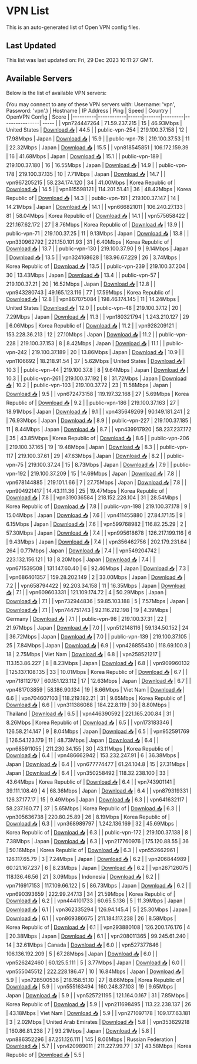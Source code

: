 # VPN List

This is an auto-generated list of Open VPN config files.

## Last Updated

This list was last updated on: Fri, 29 Dec 2023 10:11:27 GMT.

## Available Servers

Below is the list of available VPN servers:

(You may connect to any of these VPN servers with: Username: 'vpn', Password: 'vpn'.)
| Hostname | IP Address | Ping | Speed | Country | OpenVPN Config | Score |
|----------|------------|------|-------|---------|----------------| ----- |
| vpn724447264 | 71.59.237.215 | 15 | 46.93Mbps | United States | [Download 📥](./configs/server_0_US.ovpn) | 44.5 |
| public-vpn-254 | 219.100.37.158 | 12 | 17.98Mbps | Japan | [Download 📥](./configs/server_1_JP.ovpn) | 15.9 |
| public-vpn-78 | 219.100.37.53 | 11 | 22.32Mbps | Japan | [Download 📥](./configs/server_2_JP.ovpn) | 15.5 |
| vpn818545851 | 106.172.159.39 | 16 | 41.68Mbps | Japan | [Download 📥](./configs/server_3_JP.ovpn) | 15.1 |
| public-vpn-189 | 219.100.37.180 | 16 | 16.55Mbps | Japan | [Download 📥](./configs/server_4_JP.ovpn) | 14.9 |
| public-vpn-178 | 219.100.37.135 | 10 | 7.71Mbps | Japan | [Download 📥](./configs/server_5_JP.ovpn) | 14.7 |
| vpn967205215 | 58.234.174.120 | 34 | 41.00Mbps | Korea Republic of | [Download 📥](./configs/server_6_KR.ovpn) | 14.5 |
| vpn815598121 | 114.201.51.41 | 36 | 48.42Mbps | Korea Republic of | [Download 📥](./configs/server_7_KR.ovpn) | 14.3 |
| public-vpn-191 | 219.100.37.147 | 14 | 14.21Mbps | Japan | [Download 📥](./configs/server_8_JP.ovpn) | 14.1 |
| vpn666821011 | 106.240.27.133 | 81 | 58.04Mbps | Korea Republic of | [Download 📥](./configs/server_9_KR.ovpn) | 14.1 |
| vpn575658422 | 221.167.62.172 | 27 | 8.76Mbps | Korea Republic of | [Download 📥](./configs/server_10_KR.ovpn) | 13.9 |
| public-vpn-71 | 219.100.37.25 | 11 | 9.13Mbps | Japan | [Download 📥](./configs/server_11_JP.ovpn) | 13.8 |
| vpn330962792 | 221.150.101.93 | 31 | 6.40Mbps | Korea Republic of | [Download 📥](./configs/server_12_KR.ovpn) | 13.7 |
| public-vpn-130 | 219.100.37.90 | 9 | 9.14Mbps | Japan | [Download 📥](./configs/server_13_JP.ovpn) | 13.5 |
| vpn324168628 | 183.96.67.229 | 26 | 3.74Mbps | Korea Republic of | [Download 📥](./configs/server_14_KR.ovpn) | 13.5 |
| public-vpn-239 | 219.100.37.204 | 30 | 13.43Mbps | Japan | [Download 📥](./configs/server_15_JP.ovpn) | 13.4 |
| public-vpn-57 | 219.100.37.21 | 20 | 16.52Mbps | Japan | [Download 📥](./configs/server_16_JP.ovpn) | 12.8 |
| vpn943280743 | 49.165.123.116 | 77 | 17.59Mbps | Korea Republic of | [Download 📥](./configs/server_17_KR.ovpn) | 12.8 |
| vpn867075084 | 198.46.174.145 | 11 | 14.24Mbps | United States | [Download 📥](./configs/server_18_US.ovpn) | 12.0 |
| public-vpn-48 | 219.100.37.12 | 20 | 7.29Mbps | Japan | [Download 📥](./configs/server_19_JP.ovpn) | 11.3 |
| vpn180321794 | 1.243.210.127 | 29 | 6.06Mbps | Korea Republic of | [Download 📥](./configs/server_20_KR.ovpn) | 11.2 |
| vpn928209121 | 153.228.36.213 | 12 | 27.10Mbps | Japan | [Download 📥](./configs/server_21_JP.ovpn) | 11.2 |
| public-vpn-228 | 219.100.37.153 | 8 | 8.42Mbps | Japan | [Download 📥](./configs/server_22_JP.ovpn) | 11.1 |
| public-vpn-242 | 219.100.37.189 | 20 | 13.86Mbps | Japan | [Download 📥](./configs/server_23_JP.ovpn) | 10.9 |
| vpn1106692 | 18.218.91.54 | 37 | 5.62Mbps | United States | [Download 📥](./configs/server_24_US.ovpn) | 10.3 |
| public-vpn-44 | 219.100.37.8 | 8 | 9.64Mbps | Japan | [Download 📥](./configs/server_25_JP.ovpn) | 10.3 |
| public-vpn-261 | 219.100.37.192 | 8 | 31.72Mbps | Japan | [Download 📥](./configs/server_26_JP.ovpn) | 10.2 |
| public-vpn-103 | 219.100.37.72 | 23 | 11.58Mbps | Japan | [Download 📥](./configs/server_27_JP.ovpn) | 9.5 |
| vpn672473158 | 119.197.32.168 | 27 | 5.69Mbps | Korea Republic of | [Download 📥](./configs/server_28_KR.ovpn) | 9.2 |
| public-vpn-186 | 219.100.37.163 | 27 | 18.91Mbps | Japan | [Download 📥](./configs/server_29_JP.ovpn) | 9.1 |
| vpn435649269 | 90.149.181.241 | 2 | 76.93Mbps | Japan | [Download 📥](./configs/server_30_JP.ovpn) | 8.9 |
| public-vpn-227 | 219.100.37.185 | 11 | 8.44Mbps | Japan | [Download 📥](./configs/server_31_JP.ovpn) | 8.7 |
| vpn439917920 | 58.237.237.172 | 35 | 43.85Mbps | Korea Republic of | [Download 📥](./configs/server_32_KR.ovpn) | 8.6 |
| public-vpn-206 | 219.100.37.165 | 19 | 19.48Mbps | Japan | [Download 📥](./configs/server_33_JP.ovpn) | 8.3 |
| public-vpn-117 | 219.100.37.61 | 29 | 47.63Mbps | Japan | [Download 📥](./configs/server_34_JP.ovpn) | 8.2 |
| public-vpn-75 | 219.100.37.24 | 15 | 8.73Mbps | Japan | [Download 📥](./configs/server_35_JP.ovpn) | 7.9 |
| public-vpn-192 | 219.100.37.209 | 15 | 14.69Mbps | Japan | [Download 📥](./configs/server_36_JP.ovpn) | 7.8 |
| vpn678144885 | 219.101.1.66 | 7 | 27.75Mbps | Japan | [Download 📥](./configs/server_37_JP.ovpn) | 7.8 |
| vpn904921417 | 14.43.111.36 | 25 | 19.47Mbps | Korea Republic of | [Download 📥](./configs/server_38_KR.ovpn) | 7.8 |
| vpn319036584 | 218.152.228.104 | 31 | 28.54Mbps | Korea Republic of | [Download 📥](./configs/server_39_KR.ovpn) | 7.8 |
| public-vpn-198 | 219.100.37.178 | 9 | 15.04Mbps | Japan | [Download 📥](./configs/server_40_JP.ovpn) | 7.6 |
| vpn411455880 | 27.84.171.15 | 9 | 6.15Mbps | Japan | [Download 📥](./configs/server_41_JP.ovpn) | 7.6 |
| vpn599768982 | 116.82.25.29 | 2 | 57.30Mbps | Japan | [Download 📥](./configs/server_42_JP.ovpn) | 7.4 |
| vpn995618678 | 126.217.199.116 | 6 | 9.43Mbps | Japan | [Download 📥](./configs/server_43_JP.ovpn) | 7.4 |
| vpn356462756 | 202.179.231.64 | 264 | 0.77Mbps | Japan | [Download 📥](./configs/server_44_JP.ovpn) | 7.4 |
| vpn549204742 | 223.132.156.121 | 13 | 8.20Mbps | Japan | [Download 📥](./configs/server_45_JP.ovpn) | 7.4 |
| vpn671539508 | 131.147.60.40 | 6 | 92.46Mbps | Japan | [Download 📥](./configs/server_46_JP.ovpn) | 7.3 |
| vpn686401357 | 159.28.202.149 | 2 | 33.00Mbps | Japan | [Download 📥](./configs/server_47_JP.ovpn) | 7.2 |
| vpn658794422 | 92.203.34.158 | 11 | 16.35Mbps | Japan | [Download 📥](./configs/server_48_JP.ovpn) | 7.1 |
| vpn609603331 | 121.109.174.72 | 4 | 50.29Mbps | Japan | [Download 📥](./configs/server_49_JP.ovpn) | 7.1 |
| vpn732944836 | 59.85.103.188 | 5 | 7.57Mbps | Japan | [Download 📥](./configs/server_50_JP.ovpn) | 7.1 |
| vpn744751743 | 92.116.212.198 | 19 | 4.39Mbps | Germany | [Download 📥](./configs/server_51_DE.ovpn) | 7.1 |
| public-vpn-98 | 219.100.37.31 | 22 | 21.97Mbps | Japan | [Download 📥](./configs/server_52_JP.ovpn) | 7.0 |
| vpn512148116 | 59.134.50.152 | 24 | 36.72Mbps | Japan | [Download 📥](./configs/server_53_JP.ovpn) | 7.0 |
| public-vpn-139 | 219.100.37.105 | 25 | 7.84Mbps | Japan | [Download 📥](./configs/server_54_JP.ovpn) | 6.9 |
| vpn426855430 | 118.69.100.8 | 18 | 2.75Mbps | Viet Nam | [Download 📥](./configs/server_55_VN.ovpn) | 6.8 |
| vpn258521217 | 113.153.86.227 | 8 | 8.23Mbps | Japan | [Download 📥](./configs/server_56_JP.ovpn) | 6.8 |
| vpn909960132 | 125.137.108.135 | 33 | 10.01Mbps | Korea Republic of | [Download 📥](./configs/server_57_KR.ovpn) | 6.7 |
| vpn718112797 | 60.151.123.112 | 17 | 12.63Mbps | Japan | [Download 📥](./configs/server_58_JP.ovpn) | 6.7 |
| vpn481703859 | 58.186.90.134 | 19 | 8.66Mbps | Viet Nam | [Download 📥](./configs/server_59_VN.ovpn) | 6.6 |
| vpn704607103 | 118.219.182.21 | 31 | 9.65Mbps | Korea Republic of | [Download 📥](./configs/server_60_KR.ovpn) | 6.6 |
| vpn311386088 | 184.22.8.119 | 30 | 8.80Mbps | Thailand | [Download 📥](./configs/server_61_TH.ovpn) | 6.5 |
| vpn446390592 | 221.165.200.84 | 31 | 8.26Mbps | Korea Republic of | [Download 📥](./configs/server_62_KR.ovpn) | 6.5 |
| vpn173183346 | 126.58.214.147 | 9 | 8.04Mbps | Japan | [Download 📥](./configs/server_63_JP.ovpn) | 6.5 |
| vpn952591769 | 126.54.123.179 | 11 | 48.73Mbps | Japan | [Download 📥](./configs/server_64_JP.ovpn) | 6.4 |
| vpn685911055 | 211.230.34.155 | 30 | 43.11Mbps | Korea Republic of | [Download 📥](./configs/server_65_KR.ovpn) | 6.4 |
| vpn486662942 | 153.232.247.91 | 6 | 36.38Mbps | Japan | [Download 📥](./configs/server_66_JP.ovpn) | 6.4 |
| vpn677774477 | 61.24.104.8 | 15 | 27.31Mbps | Japan | [Download 📥](./configs/server_67_JP.ovpn) | 6.4 |
| vpn350258492 | 118.32.238.100 | 33 | 43.64Mbps | Korea Republic of | [Download 📥](./configs/server_68_KR.ovpn) | 6.4 |
| vpn743901141 | 39.111.108.49 | 4 | 68.36Mbps | Japan | [Download 📥](./configs/server_69_JP.ovpn) | 6.4 |
| vpn879319331 | 126.37.177.17 | 15 | 9.49Mbps | Japan | [Download 📥](./configs/server_70_JP.ovpn) | 6.3 |
| vpn641632117 | 58.237.160.77 | 37 | 5.65Mbps | Korea Republic of | [Download 📥](./configs/server_71_KR.ovpn) | 6.3 |
| vpn305636738 | 220.80.25.89 | 26 | 8.19Mbps | Korea Republic of | [Download 📥](./configs/server_72_KR.ovpn) | 6.3 |
| vpn368989797 | 1.242.136.169 | 32 | 45.69Mbps | Korea Republic of | [Download 📥](./configs/server_73_KR.ovpn) | 6.3 |
| public-vpn-172 | 219.100.37.138 | 8 | 7.38Mbps | Japan | [Download 📥](./configs/server_74_JP.ovpn) | 6.3 |
| vpn217760976 | 175.120.88.55 | 36 | 50.16Mbps | Korea Republic of | [Download 📥](./configs/server_75_KR.ovpn) | 6.3 |
| vpn552662961 | 126.117.65.79 | 3 | 7.24Mbps | Japan | [Download 📥](./configs/server_76_JP.ovpn) | 6.2 |
| vpn206844989 | 60.121.167.237 | 6 | 8.23Mbps | Japan | [Download 📥](./configs/server_77_JP.ovpn) | 6.2 |
| vpn267126075 | 118.136.46.56 | 21 | 3.09Mbps | Indonesia | [Download 📥](./configs/server_78_ID.ovpn) | 6.2 |
| vpn716917153 | 117.109.66.122 | 5 | 86.73Mbps | Japan | [Download 📥](./configs/server_79_JP.ovpn) | 6.2 |
| vpn690393659 | 222.99.247.13 | 34 | 21.59Mbps | Korea Republic of | [Download 📥](./configs/server_80_KR.ovpn) | 6.2 |
| vpn444101733 | 60.65.5.136 | 5 | 11.39Mbps | Japan | [Download 📥](./configs/server_81_JP.ovpn) | 6.1 |
| vpn362335294 | 126.94.145.4 | 5 | 25.30Mbps | Japan | [Download 📥](./configs/server_82_JP.ovpn) | 6.1 |
| vpn869386675 | 211.184.117.238 | 26 | 8.58Mbps | Korea Republic of | [Download 📥](./configs/server_83_KR.ovpn) | 6.1 |
| vpn293880108 | 126.200.176.176 | 4 | 20.38Mbps | Japan | [Download 📥](./configs/server_84_JP.ovpn) | 6.1 |
| vpn208011365 | 99.245.61.240 | 14 | 32.61Mbps | Canada | [Download 📥](./configs/server_85_CA.ovpn) | 6.0 |
| vpn527377846 | 106.136.192.209 | 5 | 67.28Mbps | Japan | [Download 📥](./configs/server_86_JP.ovpn) | 6.0 |
| vpn526242460 | 60.125.5.111 | 5 | 3.77Mbps | Japan | [Download 📥](./configs/server_87_JP.ovpn) | 6.0 |
| vpn555045512 | 222.228.186.47 | 10 | 16.84Mbps | Japan | [Download 📥](./configs/server_88_JP.ovpn) | 5.9 |
| vpn728500536 | 218.158.51.10 | 27 | 8.66Mbps | Korea Republic of | [Download 📥](./configs/server_89_KR.ovpn) | 5.9 |
| vpn555163494 | 160.248.37.103 | 19 | 9.65Mbps | Japan | [Download 📥](./configs/server_90_JP.ovpn) | 5.9 |
| vpn525721195 | 121.164.0.167 | 31 | 7.85Mbps | Korea Republic of | [Download 📥](./configs/server_91_KR.ovpn) | 5.9 |
| vpn211698495 | 113.22.238.137 | 26 | 43.18Mbps | Viet Nam | [Download 📥](./configs/server_92_VN.ovpn) | 5.9 |
| vpn271097178 | 109.177.63.181 | 3 | 2.02Mbps | United Arab Emirates | [Download 📥](./configs/server_93_AE.ovpn) | 5.8 |
| vpn353629218 | 160.86.81.238 | 7 | 93.21Mbps | Japan | [Download 📥](./configs/server_94_JP.ovpn) | 5.8 |
| vpn886352296 | 87.251.126.111 | 145 | 8.06Mbps | Russian Federation | [Download 📥](./configs/server_95_RU.ovpn) | 5.7 |
| vpn420989011 | 211.227.99.77 | 37 | 43.58Mbps | Korea Republic of | [Download 📥](./configs/server_96_KR.ovpn) | 5.5 |
